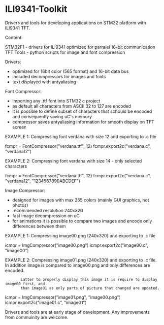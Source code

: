 # ILI9341-Toolkit
Drivers and tools for developing applications on STM32 platform with ILI9341 TFT.

Content:

STM32F1		- drivers for ILI9341 optimized for parralel 16-bit communication
TFT Tools	- python scripts for image and font compression


Drivers:

- optimized for 16bit color (565 format) and 16-bit data bus
- included decompressors for images and fonts
- text displayed with antyaliasing



Font Compressor:

- importing any .ttf font into STM32 c project
- as default all characters from ASCII 32 to 127 are encoded
- it is possible to define subset of characters that schould be encoded and
  consequently saving uC's memory
- compressor saves antyaliasing information for smooth display on TFT screen


EXAMPLE 1: Compressing font verdana with size 12 and exporting to .c file

fcmpr = FontCompressor("verdana.ttf", 12)
fcmpr.export2c("verdana.c", "verdana12")


EXAMPLE 2: Compressing font verdana with size 14 - only selected characters

fcmpr = FontCompressor("verdana.ttf", 12)
fcmpr.export2c("verdana.c", "verdana12", "1234567890ABCDEF")



Image Compressor:

- designed for images with max 255 colors (mainly GUI graphics, not photos)
- recommended resolution 240x320
- fast image decompression on uC
- for animations it is possible to compare two images and encode only
  differences between them



EXAMPLE 1: Compressing image00.png (240x320) and exporting to .c file

icmpr = ImgCompressor("image00.png")
icmpr.export2c("image00.c", "image00")

EXAMPLE 2: Compressing image01.png (240x320) and exporting to .c file.
		   In addition image is compared to image00.png and only differences are encoded.
		   
		   Latter to properly display this image it is require to display image00 first, and
		   than image01 as only parts of picture that changed are updated.

		   
icmpr = ImgCompressor("image01.png", "image00.png")
icmpr.export2c("image01.c", "image01")


Drivers and tools are at early stage of development. Any improvements from
commuinity are welcome.

